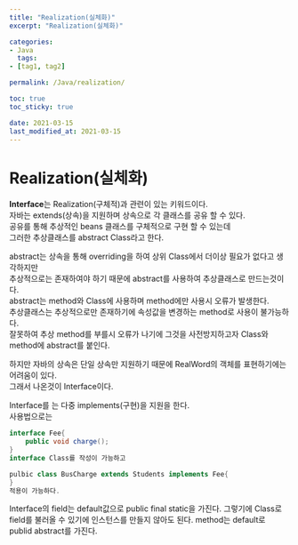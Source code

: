 ```yaml
---
title: "Realization(실체화)"
excerpt: "Realization(실체화)"

categories:
- Java
  tags:
- [tag1, tag2]

permalink: /Java/realization/

toc: true
toc_sticky: true

date: 2021-03-15
last_modified_at: 2021-03-15
---
```


# Realization(실체화)

**Interface**는 Realization(구체적)과 관련이 있는 키워드이다.  
자바는 extends(상속)을 지원하며 상속으로 각 클래스를 공유 할 수 있다.  
공유를 통해 추상적인 beans 클래스를 구체적으로 구현 할 수 있는데  
그러한 추상클래스를 abstract Class라고 한다.

abstract는 상속을 통해 overriding을 하여 상위 Class에서 더이상 필요가 없다고 생각하지만  
추상적으로는 존재하여야 하기 때문에 abstract를 사용하여 추상클래스로 만드는것이다.  
abstract는 method와 Class에 사용하며 method에만 사용시 오류가 발생한다.  
추상클래스는 추상적으로만 존재하기에 속성값을 변경하는 method로 사용이 불가능하다.  
잘못하여 추상 method를 부를시 오류가 나기에 그것을 사전방지하고자 Class와 method에 abstract를 붙인다.

하지만 자바의 상속은 단일 상속만 지원하기 때문에 RealWord의 객체를 표현하기에는 어려움이 있다.  
그래서 나온것이 Interface이다.

Interface를 는 다중 implements(구현)을 지원을 한다.  
사용법으로는

```java
interface Fee{
    public void charge();
}
interface Class를 작성이 가능하고
```

```java
pulbic class BusCharge extends Students implements Fee{
}
적용이 가능하다.
```

Interface의 field는 default값으로 public final static을 가진다.
그렇기에 Class로 field를 불러올 수 있기에 인스턴스를 만들지 않아도 된다.
method는 default로 publid abstract를 가진다.
